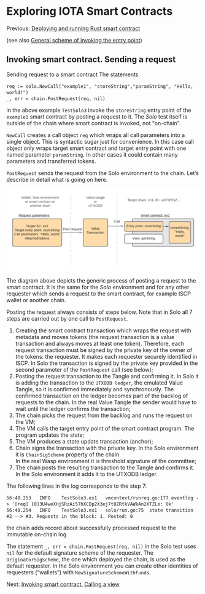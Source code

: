 # Exploring IOTA Smart Contracts

Previous: [Deploying and running Rust smart contract](05.md#panic-exception-handling)

(see also [General scheme of invoking the entry point](invoking.md))

## Invoking smart contract. Sending a request

Sending request to a smart contract
The statements
```
req := solo.NewCall("example1", "storeString","paramString", "Hello, world!")
_, err = chain.PostRequest(req, nil)
```
in the above example `TestSolo3` invoke the `storeString` entry point of the `example1` smart contract 
by posting a request to it. 
The _Solo_ test itself is outside of the chain where smart contract is invoked, not "on-chain".
 
`NewCall` creates a call object `req` which wraps all call parameters into a single object. This is syntactic sugar 
just for convenience. In this case call object only wraps target smart contract and target entry point with one 
named parameter `paramString`. In other cases it could contain many parameters and transferred tokens. 

`PostRequest` sends the request from the Solo environment to the chain. Let’s describe in detail what is going on here.

![](send_request.png)

The diagram above depicts the generic process of posting a request to the smart contract. 
It is the same for the _Solo_ environment and for any other requester which sends a request to 
the smart contract, for example ISCP wallet or another chain.
 
Posting the request always consists of steps below. 
Note that in Solo all 7 steps are carried out by one call to `PostRequest`.

1. Creating the smart contract transaction which wraps the request with 
metadata and moves tokens (the request transaction is a value transaction and always moves at least one token). 
Therefore, each request transaction must be signed by the private key of the owner of the tokens: 
the requester. It makes each requester securely identified in ISCP. 
In Solo the transaction is signed by the private key provided in the second parameter of the 
`PostRequest` call (see below);
2. Posting the request transaction to the Tangle and confirming it. 
In Solo it is adding the transaction to the `UTXODB ledger`, the emulated Value Tangle, 
so it is confirmed immediately and synchronously. 
The confirmed transaction on the ledger becomes part of the backlog of requests to the chain. 
In the real Value Tangle the sender would have to wait until the ledger confirms the transaction;
3. The chain picks the request from the backlog and runs the request on the VM;
4. The VM calls the target entry point of the smart contract program. The program updates the state;
5. The VM produces a state update transaction (anchor); 
6. Chain signs the transaction with the private key. In the Solo environment it is `ChainSigScheme` property of the chain.  
In the real Wasp environment it is threshold signature of the committee;
7. The chain posts the resulting transaction to the Tangle and confirms it. 
In the Solo environment it adds it to the UTXODB ledger. 

The following lines in the log corresponds to the step 7:
```
56:40.253	INFO	TestSolo3.ex1	vmcontext/runreq.go:177	eventlog -> '[req] [0]3U4weXHjSRzAi57hXCDp2X3ej7t8ZRtkVAWkAn2XTZLe: Ok'
56:40.254	INFO	TestSolo3.ex1	solo/run.go:75	state transition #2 --> #3. Requests in the block: 1. Posted: 0
``` 
the chain adds record about successfully processed request to the immutable on-chain log

The statement `_, err = chain.PostRequest(req, nil)` 
in the Solo test uses `nil` for the default signature scheme of the requester. 
The `OriginatorSigScheme`, the one which deployed the chain, is used as the default requester. 
In the Solo environment you can create other identities of requesters (“wallets”) with `NewSignatureSchemeWithFunds`.
   
Next: [Invoking smart contract. Calling a view](07.md)   
